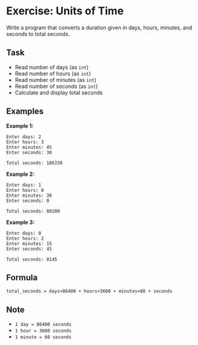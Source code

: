 # Exercise: Units of Time

Write a program that converts a duration given in days, hours, minutes, and seconds to total seconds.

## Task

- Read number of days (as `int`)
- Read number of hours (as `int`)
- Read number of minutes (as `int`)
- Read number of seconds (as `int`)
- Calculate and display total seconds

## Examples

**Example 1:**

```
Enter days: 2
Enter hours: 3
Enter minutes: 45
Enter seconds: 30
```

```
Total seconds: 186330
```

**Example 2:**

```
Enter days: 1
Enter hours: 0
Enter minutes: 30
Enter seconds: 0
```

```
Total seconds: 88200
```

**Example 3:**

```
Enter days: 0
Enter hours: 2
Enter minutes: 15
Enter seconds: 45
```

```
Total seconds: 8145
```

## Formula

`total_seconds = days×86400 + hours×3600 + minutes×60 + seconds`

## Note

- `1 day = 86400 seconds`
- `1 hour = 3600 seconds`
- `1 minute = 60 seconds`
